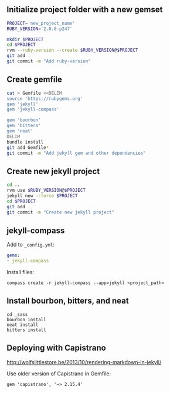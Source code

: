 ## Initialize project folder with a new gemset

```bash
PROJECT='new_project_name'
RUBY_VERSION='2.0.0-p247'

mkdir $PROJECT
cd $PROJECT
rvm --ruby-version --create $RUBY_VERSION@$PROJECT
git add .
git commit -m "Add ruby-version"
```

## Create gemfile

```bash
cat > Gemfile <<DELIM
source 'https://rubygems.org'
gem 'jekyll'
gem 'jekyll-compass'

gem 'bourbon'
gem 'bitters'
gem 'neat'
DELIM
bundle install
git add Gemfile*
git commit -m "Add jekyll gem and other dependencies"
```

## Create new jekyll project

```bash
cd ..
rvm use $RUBY_VERSION@$PROJECT
jekyll new --force $PROJECT
cd $PROJECT
git add .
git commit -m "Create new jekyll project"
```

## jekyll-compass

Add to `_config.yml`:

```yaml
gems:
- jekyll-compass
```

Install files:

```
compass create -r jekyll-compass --app=jekyll <project_path>
```

## Install bourbon, bitters, and neat

```
cd _sass
bourbon install
neat install
bitters install
```

## Deploying with Capistrano

http://wolfslittlestore.be/2013/10/rendering-markdown-in-jekyll/

Use older version of Capistrano in Gemfile:

```
gem 'capistrano', '~> 2.15.4'
```
